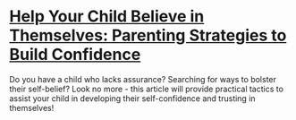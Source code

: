 
# [Help Your Child Believe in Themselves: Parenting Strategies to Build Confidence](https://www.mindhaste.com/t/confident-parents/help-your-child-believe-in-themselves-parenting-strategies-to-build-confidence-179)

Do you have a child who lacks assurance? Searching for ways to bolster their self-belief? Look no more - this article will provide practical tactics to assist your child in developing their self-confidence and trusting in themselves!
    